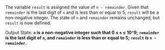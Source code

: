 The variable `result` is assigned the value of `n - remainder`. Given that `remainder` is the last digit of `n` and is less than or equal to 5, `result` will be a non-negative integer. The state of `n` and `remainder` remains unchanged, but `result` is now defined.

Output State: **`n` is a non-negative integer such that 0 ≤ `n` ≤ 10^9; `remainder` is the last digit of `n`, and `remainder` is less than or equal to 5; `result` is `n - remainder`.**